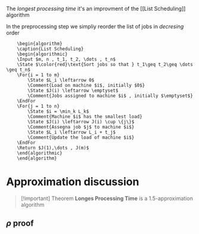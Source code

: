 The *longest processing time* it's an improvment of the [[List Scheduling]] algorithm 

In the preprocessing step we simpliy reorder the list of  jobs in *decresing* order

```pseudo
	\begin{algorithm}
	\caption{List Scheduling}
	\begin{algorithmic}
	\Input $m, n , t_1, t_2, \dots , t_n$
	\State $\color{red}\text{Sort jobs so that } t_1\geq t_2\geq \dots \geq t_n$
	\For{i = 1 to m}
		\State $L_i \leftarrow 0$
		\Comment{Load on machine $i$, initially $0$}
		\State $J(i) \leftarrow \emptyset$
		\Comment{Jobs assigned to machine $i$ , initially $\emptyset$}
    \EndFor
    \For{j = 1 to n}
	    \State $i = \min_k L_k$
	    \Comment{Machine $i$ has the smallest load}
	    \State $J(i) \leftarrow J(i) \cup \{j\}$
	    \Comment{Assegna job $j$ to machine $i$}
	    \State $L_i \leftarrow L_i + t_j$
	    \Comment{Update the load of machine $i$}
    \EndFor
    \Return $J(1),\dots , J(m)$
	\end{algorithmic}
	\end{algorithm}
```

# Approximation discussion

>[!important] Theorem 
>**Longes Processing Time** is a $1.5$-approximation algorithm

## $\rho$ proof